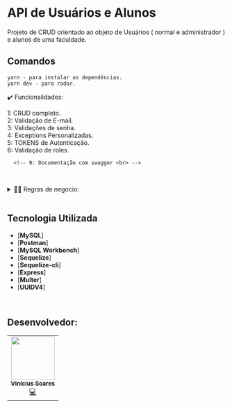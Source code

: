 # API de Usuários e Alunos

Projeto de CRUD orientado ao objeto de Usuários ( normal e administrador ) e alunos de uma faculdade.

## Comandos

```
yarn - para instalar as dependências.
yarn dev - para rodar.
```

  <summary>✔️ Funcionalidades:</summary>
    <p align="justify">
        1: CRUD completo.<br>
      <!-- 2: Recuperação de senha por email<br> -->
      <!-- 3: Envio de email ao cadastrar usuario<br> -->
      <!-- 4: Validação de cpf<br> -->
        2: Validação de E-mail.<br>
    <!-- 6: Validação de datas<br> -->
        3: Validações de senha. <br>
        4: Exceptions Personalizadas.<br>
        5: TOKENS de Autenticação. <br>
        6: Validação de roles. <br>
      
      <!-- 9: Documentação com swagger <br> -->

<p>
  </details>

<br>

   <details>
  <summary>👨‍💼 Regras de negocio:</summary>
      <p align="justify">
      1: O usuario com acesso de administrador pode inserir, recuperar dados de todas as páginas. <br>
      <!-- 2: O usuario com acesso de Treinamento pode recuperar dados das páginas relacionadas a Treinamentos.<br> -->
      <!-- 3: O usuario com acesso de Skills pode recuperar dados das páginas relacionadas a Skills. <br> -->
      <!-- 4: O usuario com acesso de treinamento e skills  pode recuperar dados das páginas relacionadas a Skills e treinamentos.<br> -->
      2: Somente um administrador pode cadastrar um novo usuário.<br>
      3: Usuários padrões podem fazer requisições de busca de todos os alunos. <br>
      4: Atualizações e deleções são pelo próprio usuário e/ou aluno.<br>
      5: Alunos podem cadastrar uma imagem. <br>
      6: Geração de email e matrícula automatizados e padronizados para alunos. <br>
  </details>

  <br>

## Tecnologia Utilizada

- [**MySQL**]
- [**Postman**]
- [**MySQL Workbench**]
- [**Sequelize**]
- [**Sequelize-cli**]
- [**Express**]
- [**Multer**]
- [**UUIDV4**]

<br>

## Desenvolvedor:

<table>
    <tr>
        <td align="center"><a href="https://github.com/KyuaKun"><img src="https://i.imgur.com/5vCpoRY.jpg" width="100px;" alt=""/><br /><sub><b>Vinícius Soares</b></sub></a><br /><a href="https://www.linkedin.com/in/vin%C3%ADcius-soares-43238b144/" title="Code">💻</a></td>
    </tr>
</table>
